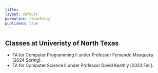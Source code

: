 ```yaml
---
title:
layout: default
permalink: /teaching/
published: true
---
```


## Classes at Univeristy of North Texas
- TA for Computer Programming II under Professor Fernando Mosquera [2024 Spring].
- TA for Computer Science II under Professor David Keathly [2023 Fall].